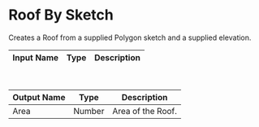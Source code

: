 

# Roof By Sketch

Creates a Roof from a supplied Polygon sketch and a supplied elevation.

|Input Name|Type|Description|
|---|---|---|


<br>

|Output Name|Type|Description|
|---|---|---|
|Area|Number|Area of the Roof.|

